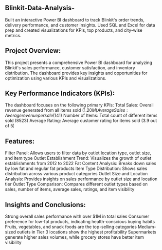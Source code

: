 Blinkit-Data-Analysis-
----------------------
Built an interactive Power BI dashboard to track Blinkit's order trends, delivery performance, and customer insights. Used SQL and Excel for data prep and created visualizations for KPIs, top products, and city-wise metrics.

Project Overview:
-----------------
This project presents a comprehensive Power BI dashboard for analyzing Blinkit's sales performance, customer satisfaction, and inventory distribution. The dashboard provides key insights and opportunities for optimization using various KPIs and visualizations.

Key Performance Indicators (KPIs):
------------------------------------
The dashboard focuses on the following primary KPIs:
Total Sales: Overall revenue generated from all items sold ($1.20M)
Average Sales: Average revenue per sale ($141)
Number of Items: Total count of different items sold (8523)
Average Rating: Average customer rating for items sold (3.9 out of 5)

Features:
----------
Filter Panel: Allows users to filter data by outlet location type, outlet size, and item type
Outlet Establishment Trend: Visualizes the growth of outlet establishments from 2012 to 2022
Fat Content Analysis: Breaks down sales by low fat and regular fat products
Item Type Distribution: Shows sales distribution across various product categories
Outlet Size and Location Analysis: Provides insights on sales performance by outlet size and location tier
Outlet Type Comparison: Compares different outlet types based on sales, number of items, average sales, ratings, and item visibility

Insights and Conclusions:
----------------------------
Strong overall sales performance with over $1M in total sales
Consumer preference for low-fat products, indicating health-conscious buying habits
Fruits, vegetables, and snack foods are the top-selling categories
Medium-sized outlets in Tier 3 locations show the highest profitability
Supermarkets generate higher sales volumes, while grocery stores have better item visibility
